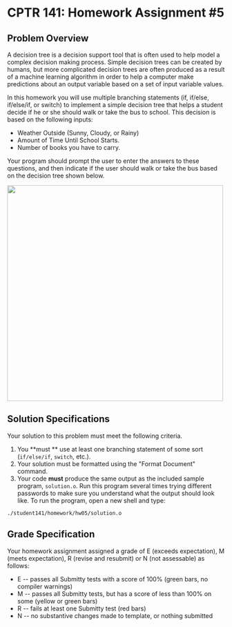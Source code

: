 # CPTR 141: Homework Assignment #5

## Problem Overview
A decision tree is a decision support tool that is often used to help model a complex decision making process.  Simple decision trees can be created by humans, but more complicated decision trees are often produced as a result of a machine learning algorithm in order to help a computer make predictions about an output variable based on a set of input variable values.

In this homework you will use multiple branching statements (if, if/else, if/else/if, or switch) to implement a simple decision tree that helps a student decide if he or she should walk or take the bus to school.  This decision is based on the following inputs:

* Weather Outside (Sunny, Cloudy, or Rainy)
* Amount of Time Until School Starts.
* Number of books you have to carry.

Your program should prompt the user to enter the answers to these questions, and then indicate if the user should walk or take the bus based on the decision tree shown below.

<img src="https://cs.wallawalla.edu/courses/cptr141/hw05_tree.png" width="500"/>


## Solution Specifications

Your solution to this problem must meet the following criteria.

1. You **must ** use at least one branching statement of some sort (`if/else/if`, `switch`, etc.).
2. Your solution must be formatted using the "Format Document" command.
3. Your code **must** produce the same output as the included sample program, ``solution.o``.  Run this program several times trying different passwords to make sure you understand what the output should look like.  To run the program, open a new shell and type:

`./student141/homework/hw05/solution.o`


## Grade Specification

Your homework assignment assigned a grade of E (exceeds expectation), M (meets expectation), R (revise and resubmit) or N (not assessable)  as follows:

- E -- passes all Submitty tests with a score of 100% (green bars, no compiler warnings)
- M -- passes all Submitty tests, but has a score of less than 100% on some (yellow or green bars)
- R -- fails at least one Submitty test (red bars)
- N -- no substantive changes made to template, or nothing submitted